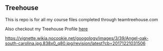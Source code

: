 ## Treehouse

This is repo is for all my course files completed through teamtreehouse.com

Also checkout my Treehouse Profile [here](https://github.com/drmarq01)

https://vignette.wikia.nocookie.net/googology/images/3/39/Angel-oak-south-carolina.jpg.838x0_q80.jpg/revision/latest?cb=20171221031506
